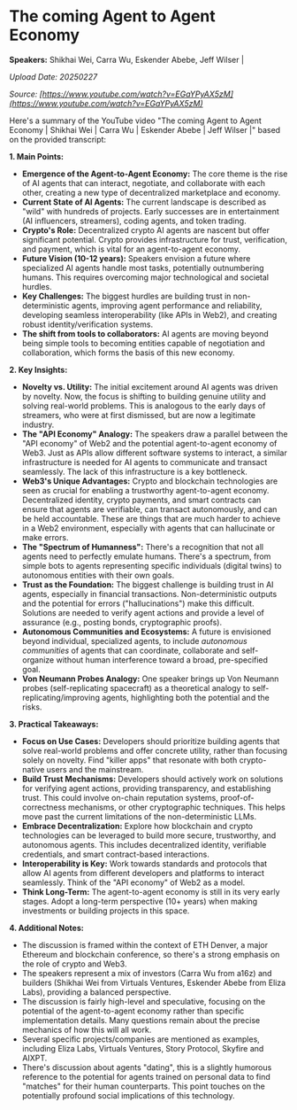 # The coming Agent to Agent Economy

**Speakers:** Shikhai Wei, Carra Wu, Eskender Abebe, Jeff Wilser |


*Upload Date: 20250227*

*Source: [https://www.youtube.com/watch?v=EGaYPyAX5zM](https://www.youtube.com/watch?v=EGaYPyAX5zM)*

Here's a summary of the YouTube video "The coming Agent to Agent Economy | Shikhai Wei | Carra Wu | Eskender Abebe | Jeff Wilser |" based on the provided transcript:

**1. Main Points:**

*   **Emergence of the Agent-to-Agent Economy:** The core theme is the rise of AI agents that can interact, negotiate, and collaborate with each other, creating a new type of decentralized marketplace and economy.
*   **Current State of AI Agents:** The current landscape is described as "wild" with hundreds of projects.  Early successes are in entertainment (AI influencers, streamers), coding agents, and token trading.
*   **Crypto's Role:** Decentralized crypto AI agents are nascent but offer significant potential.  Crypto provides infrastructure for trust, verification, and payment, which is vital for an agent-to-agent economy.
*   **Future Vision (10-12 years):**  Speakers envision a future where specialized AI agents handle most tasks, potentially outnumbering humans.  This requires overcoming major technological and societal hurdles.
*   **Key Challenges:** The biggest hurdles are building trust in non-deterministic agents, improving agent performance and reliability, developing seamless interoperability (like APIs in Web2), and creating robust identity/verification systems.
*	**The shift from tools to collaborators:** AI agents are moving beyond being simple tools to becoming entities capable of negotiation and collaboration, which forms the basis of this new economy.

**2. Key Insights:**

*   **Novelty vs. Utility:** The initial excitement around AI agents was driven by novelty.  Now, the focus is shifting to building genuine utility and solving real-world problems. This is analogous to the early days of streamers, who were at first dismissed, but are now a legitimate industry.
*   **The "API Economy" Analogy:**  The speakers draw a parallel between the "API economy" of Web2 and the potential agent-to-agent economy of Web3. Just as APIs allow different software systems to interact, a similar infrastructure is needed for AI agents to communicate and transact seamlessly.  The lack of this infrastructure is a key bottleneck.
*   **Web3's Unique Advantages:** Crypto and blockchain technologies are seen as crucial for enabling a trustworthy agent-to-agent economy.  Decentralized identity, crypto payments, and smart contracts can ensure that agents are verifiable, can transact autonomously, and can be held accountable.  These are things that are much harder to achieve in a Web2 environment, especially with agents that can hallucinate or make errors.
*   **The "Spectrum of Humanness":**  There's a recognition that not all agents need to perfectly emulate humans.  There's a spectrum, from simple bots to agents representing specific individuals (digital twins) to autonomous entities with their own goals.
*   **Trust as the Foundation:** The biggest challenge is building trust in AI agents, especially in financial transactions.  Non-deterministic outputs and the potential for errors ("hallucinations") make this difficult.  Solutions are needed to verify agent actions and provide a level of assurance (e.g., posting bonds, cryptographic proofs).
*   **Autonomous Communities and Ecosystems:** A future is envisioned beyond individual, specialized agents, to include *autonomous communities* of agents that can coordinate, collaborate and self-organize without human interference toward a broad, pre-specified goal.
* **Von Neumann Probes Analogy:**  One speaker brings up Von Neumann probes (self-replicating spacecraft) as a theoretical analogy to self-replicating/improving agents, highlighting both the potential and the risks.

**3. Practical Takeaways:**

*   **Focus on Use Cases:** Developers should prioritize building agents that solve real-world problems and offer concrete utility, rather than focusing solely on novelty.  Find "killer apps" that resonate with both crypto-native users and the mainstream.
*   **Build Trust Mechanisms:**  Developers should actively work on solutions for verifying agent actions, providing transparency, and establishing trust. This could involve on-chain reputation systems, proof-of-correctness mechanisms, or other cryptographic techniques. This helps move past the current limitations of the non-deterministic LLMs.
*   **Embrace Decentralization:**  Explore how blockchain and crypto technologies can be leveraged to build more secure, trustworthy, and autonomous agents.  This includes decentralized identity, verifiable credentials, and smart contract-based interactions.
*   **Interoperability is Key:**  Work towards standards and protocols that allow AI agents from different developers and platforms to interact seamlessly.  Think of the "API economy" of Web2 as a model.
*   **Think Long-Term:** The agent-to-agent economy is still in its very early stages.  Adopt a long-term perspective (10+ years) when making investments or building projects in this space.

**4. Additional Notes:**

*   The discussion is framed within the context of ETH Denver, a major Ethereum and blockchain conference, so there's a strong emphasis on the role of crypto and Web3.
*   The speakers represent a mix of investors (Carra Wu from a16z) and builders (Shikhai Wei from Virtuals Ventures, Eskender Abebe from Eliza Labs), providing a balanced perspective.
*   The discussion is fairly high-level and speculative, focusing on the potential of the agent-to-agent economy rather than specific implementation details. Many questions remain about the precise mechanics of how this will all work.
* Several specific projects/companies are mentioned as examples, including Eliza Labs, Virtuals Ventures, Story Protocol, Skyfire and AIXPT.
* There's discussion about agents "dating", this is a slightly humorous reference to the potential for agents trained on personal data to find "matches" for their human counterparts. This point touches on the potentially profound social implications of this technology.